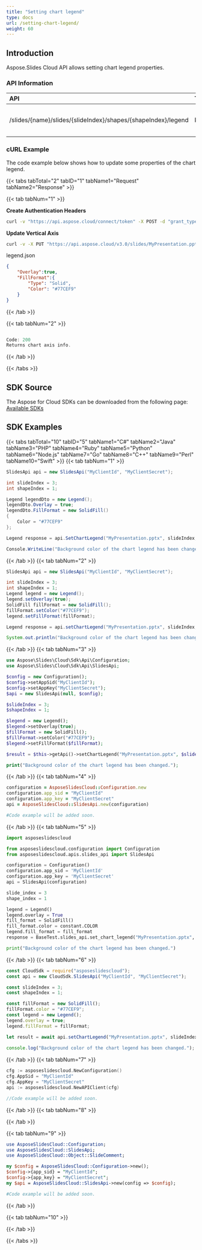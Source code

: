```yaml
---
title: "Setting chart legend"
type: docs
url: /setting-chart-legend/
weight: 60
---
```

## **Introduction**
Aspose.Slides Cloud API allows setting chart legend properties.
### **API Information**
|**API**|**Type**|**Description**|**Resource**|
| :- | :- | :- | :- |
/slides/{name}/slides/{slideIndex}/shapes/{shapeIndex}/legend|PUT|Updates chart legend properties|[SetChartLegend]()|
### **cURL Example**

The code example below shows how to update some properties of the chart legend.

{{< tabs tabTotal="2" tabID="1" tabName1="Request" tabName2="Response" >}}

{{< tab tabNum="1" >}}

**Create Authentication Headers**
```sh
curl -v "https://api.aspose.cloud/connect/token" -X POST -d "grant_type=client_credentials&client_id=XXXX&client_secret=XXXX-XX" -H "Content-Type: application/x-www-form-urlencoded" -H "Accept: application/json"
```

**Update Vertical Axis**
```sh
curl -v -X PUT "https://api.aspose.cloud/v3.0/slides/MyPresentation.pptx/slides/3/shapes/1/legend" -d @"legend.json" -H "Content-Type: text/json" -H "Authorization: Bearer [Access Token]"
```

legend.json
```json
{
    "Overlay":true,
    "FillFormat":{
        "Type": "Solid",
        "Color": "#77CEF9"
    }
}

```

{{< /tab >}}

{{< tab tabNum="2" >}}

```java

Code: 200
Returns chart axis info.

```

{{< /tab >}}

{{< /tabs >}}

## **SDK Source**
The Aspose for Cloud SDKs can be downloaded from the following page: [Available SDKs](/slides/available-sdks/)
## **SDK Examples**
{{< tabs tabTotal="10" tabID="5" tabName1="C#" tabName2="Java" tabName3="PHP" tabName4="Ruby" tabName5="Python" tabName6="Node.js" tabName7="Go" tabName8="C++" tabName9="Perl" tabName10="Swift" >}}
{{< tab tabNum="1" >}}

```csharp
SlidesApi api = new SlidesApi("MyClientId", "MyClientSecret");

int slideIndex = 3;
int shapeIndex = 1;

Legend legendDto = new Legend();
legendDto.Overlay = true;
legendDto.FillFormat = new SolidFill()
{
    Color = "#77CEF9"
};

Legend response = api.SetChartLegend("MyPresentation.pptx", slideIndex, shapeIndex, legendDto);

Console.WriteLine("Background color of the chart legend has been changed.");
```

{{< /tab >}}
{{< tab tabNum="2" >}}

```java
SlidesApi api = new SlidesApi("MyClientId", "MyClientSecret");

int slideIndex = 3;
int shapeIndex = 1;
Legend legend = new Legend();
legend.setOverlay(true);
SolidFill fillFormat = new SolidFill();
fillFormat.setColor("#77CEF9");
legend.setFillFormat(fillFormat);

Legend response = api.setChartLegend("MyPresentation.pptx", slideIndex, shapeIndex, legend, null, null, null);

System.out.println("Background color of the chart legend has been changed.");
```

{{< /tab >}}
{{< tab tabNum="3" >}}

```php
use Aspose\Slides\Cloud\Sdk\Api\Configuration;
use Aspose\Slides\Cloud\Sdk\Api\SlidesApi;

$config = new Configuration();
$config->setAppSid("MyClientId");
$config->setAppKey("MyClientSecret");
$api = new SlidesApi(null, $config);

$slideIndex = 3;
$shapeIndex = 1;

$legend = new Legend();
$legend->setOverlay(true);
$fillFormat = new SolidFill();
$fillFormat->setColor("#77CEF9"); 
$legend->setFillFormat($fillFormat);

$result = $this->getApi()->setChartLegend("MyPresentation.pptx", $slideIndex, $shapeIndex, $legend);

print("Background color of the chart legend has been changed.");
```

{{< /tab >}}
{{< tab tabNum="4" >}}

```ruby
configuration = AsposeSlidesCloud::Configuration.new
configuration.app_sid = "MyClientId"
configuration.app_key = "MyClientSecret"
api = AsposeSlidesCloud::SlidesApi.new(configuration)

#Code example will be added soon.
```

{{< /tab >}}
{{< tab tabNum="5" >}}

```python
import asposeslidescloud

from asposeslidescloud.configuration import Configuration
from asposeslidescloud.apis.slides_api import SlidesApi

configuration = Configuration()
configuration.app_sid = 'MyClientId'
configuration.app_key = 'MyClientSecret'
api = SlidesApi(configuration)

slide_index = 3
shape_index = 1

legend = Legend()
legend.overlay = True
fill_format = SolidFill()
fill_format.color = constant.COLOR
legend.fill_format = fill_format
response = BaseTest.slides_api.set_chart_legend("MyPresentation.pptx", slide_index, shape_index, legend)

print("Background color of the chart legend has been changed.")
```

{{< /tab >}}
{{< tab tabNum="6" >}}

```javascript
const CloudSdk = require("asposeslidescloud");
const api = new CloudSdk.SlidesApi("MyClientId", "MyClientSecret");

const slideIndex = 3;
const shapeIndex = 1;

const fillFormat = new SolidFill();
fillFormat.color = "#77CEF9";
const legend = new Legend();
legend.overlay = true;
legend.fillFormat = fillFormat;

let result = await api.setChartLegend("MyPresentation.pptx", slideIndex, shapeIndex, legend);
            
console.log("Background color of the chart legend has been changed.");
```
{{< /tab >}}
{{< tab tabNum="7" >}}

```go
cfg := asposeslidescloud.NewConfiguration()
cfg.AppSid = "MyClientId"
cfg.AppKey = "MyClientSecret"
api := asposeslidescloud.NewAPIClient(cfg)

//Code example will be added soon.
```

{{< /tab >}}
{{< tab tabNum="8" >}}

{{< /tab >}}

{{< tab tabNum="9" >}}

```perl
use AsposeSlidesCloud::Configuration;
use AsposeSlidesCloud::SlidesApi;
use AsposeSlidesCloud::Object::SlideComment;

my $config = AsposeSlidesCloud::Configuration->new();
$config->{app_sid} = "MyClientId";
$config->{app_key} = "MyClientSecret";
my $api = AsposeSlidesCloud::SlidesApi->new(config => $config);

#Code example will be added soon.
```

{{< /tab >}}

{{< tab tabNum="10" >}}

{{< /tab >}}

{{< /tabs >}}